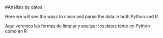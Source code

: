 #Análisis de datos 

Here we will see the ways to clean and parse the data in both Python and R

Aquí veremos las formas de limpiar y analizar los datos tanto en Python como en R 
